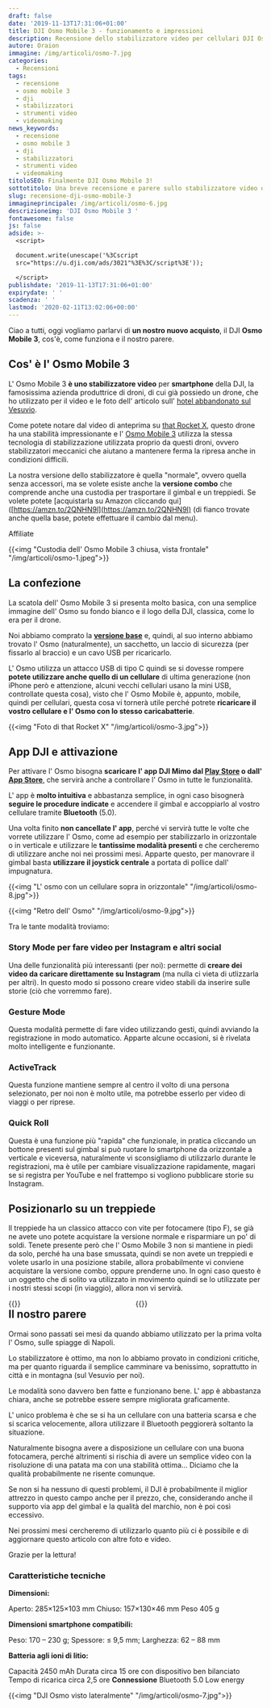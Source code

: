 ```yaml
---
draft: false
date: '2019-11-13T17:31:06+01:00'
title: DJI Osmo Mobile 3 - funzionamento e impressioni
description: Recensione dello stabilizzatore video per cellulari DJI Osmo Mobile 3
autore: Oraion
immagine: /img/articoli/osmo-7.jpg
categories:
  - Recensioni
tags:
  - recensione
  - osmo mobile 3
  - dji
  - stabilizzatori
  - strumenti video
  - videomaking
news_keywords:
  - recensione
  - osmo mobile 3
  - dji
  - stabilizzatori
  - strumenti video
  - videomaking
titoloSEO: Finalmente DJI Osmo Mobile 3!
sottotitolo: Una breve recensione e parere sullo stabilizzatore video della DJI
slug: recensione-dji-osmo-mobile-3
immagineprincipale: /img/articoli/osmo-6.jpg
descrizioneimg: 'DJI Osmo Mobile 3 '
fontawesome: false
js: false
adside: >-
  <script>

  document.write(unescape('%3Cscript
  src="https://u.dji.com/ads/3021"%3E%3C/script%3E'));

  </script>
publishdate: '2019-11-13T17:31:06+01:00'
expirydate: ' '
scadenza: ' '
lastmod: '2020-02-11T13:02:06+00:00'
---
```

Ciao a tutti, oggi vogliamo parlarvi di **un nostro nuovo acquisto**, il DJI **Osmo Mobile 3**, cos'è, come funziona e il nostro parere.

## Cos' è l' Osmo Mobile 3

L' Osmo Mobile 3 **è uno stabilizzatore video** per **smartphone** della DJI, la famosissima azienda produttrice di droni, di cui già possiedo un drone, che ho utilizzato per il video e le foto dell' articolo sull' [hotel abbandonato sul Vesuvio](/hotel-eremo-vesuvio/).

Come potete notare dal video di anteprima su [that Rocket X](/), questo drone ha una stabilità impressionante e l' [Osmo Mobile 3](https://store.dji.com/product/osmo-mobile-3?clickpid=6910372&clicksid=6087d5910d1e34fd959050d8bb3cadee&from=dap_product&clickaid=nsKzrv1TWyvzsiaJuN0WaRGoIr8gg-Ch&pm=link&vid=83691) utilizza la stessa tecnologia di stabilizzazione utilizzata proprio da questi droni, ovvero stabilizzatori meccanici che aiutano a mantenere ferma la ripresa anche in condizioni difficili.

La nostra versione dello stabilizzatore è quella "normale", ovvero quella senza accessori, ma se volete esiste anche la **versione combo** che comprende anche una custodia per trasportare il gimbal e un treppiedi. Se volete potete [acquistarla su Amazon cliccando qui]([https://amzn.to/2QNHN9l](https://amzn.to/2QNHN9l) (di fianco trovate anche quella base, potete effettuare il cambio dal menu).

Affiliate

{{<img "Custodia dell' Osmo Mobile 3 chiusa, vista frontale" "/img/articoli/osmo-1.jpeg">}}

## **La confezione**

La scatola dell' Osmo Mobile 3 si presenta molto basica, con una semplice immagine dell' Osmo su fondo bianco e il logo della DJI, classica, come lo era per il drone.

Noi abbiamo comprato la **[versione base](https://store.dji.com/product/osmo-mobile-3?clickpid=6910372&clicksid=6087d5910d1e34fd959050d8bb3cadee&from=dap_product&clickaid=nsKzrv1TWyvzsiaJuN0WaRGoIr8gg-Ch&pm=link&vid=83691)** e, quindi, al suo interno abbiamo trovato l' Osmo (naturalmente), un sacchetto, un laccio di sicurezza (per fissarlo al braccio) e un cavo USB per ricaricarlo.

L' Osmo utilizza un attacco USB di tipo C quindi se si dovesse rompere **potete utilizzare anche quello di un cellulare** di ultima generazione (non iPhone però e attenzione, alcuni vecchi cellulari usano la mini USB, controllate questa cosa), visto che l' Osmo Mobile è, appunto, mobile, quindi per cellulari, questa cosa vi tornerà utile perché potrete **ricaricare il vostro cellulare e l' Osmo con lo stesso caricabatterie**.

{{<img "Foto di that Rocket X" "/img/articoli/osmo-3.jpg">}}

## **App DJI e attivazione**

Per attivare l' Osmo bisogna **scaricare l' app DJI Mimo dal [Play Store](https://play.google.com/store/apps/details?id=dji.mimo) o dall' [App Store](https://apps.apple.com/us/app/dji-mimo/id1431720653)**, che servirà anche a controllare l' Osmo in tutte le funzionalità.

L' app è **molto intuitiva** e abbastanza semplice, in ogni caso bisognerà **seguire le procedure indicate** e accendere il gimbal e accoppiarlo al vostro cellulare tramite **Bluetooth** (5.0).

Una volta finito **non cancellate l' app**, perché vi servirà tutte le volte che vorrete utilizzare l' Osmo, come ad esempio per stabilizzarlo in orizzontale o in verticale e utilizzare le **tantissime modalità presenti** e che cercheremo di utilizzare anche noi nei prossimi mesi. Apparte questo, per manovrare il gimbal basta **utilizzare il joystick centrale** a portata di pollice dall' impugnatura.

{{<img "L' osmo con un cellulare sopra in orizzontale" "/img/articoli/osmo-8.jpg">}}

{{<img "Retro dell' Osmo" "/img/articoli/osmo-9.jpg">}}

Tra le tante modalità troviamo:

### Story Mode per fare video per Instagram e altri social

Una delle funzionalità più interessanti (per noi): permette di **creare dei video da caricare direttamente su Instagram** (ma nulla ci vieta di utlizzarla per altri). In questo modo si possono creare video stabili da inserire sulle storie (ciò che vorremmo fare).

### Gesture Mode

Questa modalità permette di fare video utilizzando gesti, quindi avviando la registrazione in modo automatico. Apparte alcune occasioni, si è rivelata molto intelligente e funzionante.

### ActiveTrack

Questa funzione mantiene sempre al centro il volto di una persona selezionato, per noi non è molto utile, ma potrebbe esserlo per video di viaggi o per riprese.

### Quick Roll

Questa è una funzione più "rapida" che funzionale, in pratica cliccando un bottone presenti sul gimbal si può ruotare lo smartphone da orizzontale a verticale e viceversa, naturalmente vi sconsigliamo di utilizzarlo durante le registrazioni, ma è utile per cambiare visualizzazione rapidamente, magari se si registra per YouTube e nel frattempo si vogliono pubblicare storie su Instagram.

## **Posizionarlo su un treppiede**

Il treppiede ha un classico attacco con vite per fotocamere (tipo F), se già ne avete uno potete acquistare la versione normale e risparmiare un po' di soldi. Tenete presente però che l' Osmo Mobile 3 non si mantiene in piedi da solo, perché ha una base smussata, quindi se non avete un treppiedi e volete usarlo in una posizione stabile, allora probabilmente vi conviene acquistare la versione combo, oppure prenderne uno. In ogni caso questo è un oggetto che di solito va utilizzato in movimento quindi se lo utilizzate per i nostri stessi scopi (in viaggio), allora non vi servirà.

<div style="width: 100%"><div style="width: 50%; float: left">{{<img "La base del DJI Osmo Mobile 3 è smussata ai lati" "/img/articoli/osmo-4.jpg">}}</div><div style="width: 50%; float: right">{{<img "L' Osmo Mobile 3 con il treppiedi" "/img/articoli/osmo-5.jpg">}}</div></div>

## Il nostro parere

Ormai sono passati sei mesi da quando abbiamo utilizzato per la prima volta l' Osmo, sulle spiagge di Napoli.

Lo stabilizzatore è ottimo, ma non lo abbiamo provato in condizioni critiche, ma per quanto riguarda il semplice camminare va benissimo, soprattutto in città e in montagna (sul Vesuvio per noi).

Le modalità sono davvero ben fatte e funzionano bene. L' app è abbastanza chiara, anche se potrebbe essere sempre migliorata graficamente.

L' unico problema è che se si ha un cellulare con una batteria scarsa e che si scarica velocemente, allora utilizzare il Bluetooth peggiorerà soltanto la situazione.

Naturalmente bisogna avere a disposizione un cellulare con una buona fotocamera, perché altrimenti si rischia di avere un semplice video con la risoluzione di una patata ma con una stabilità ottima... Diciamo che la qualità probabilmente ne risente comunque.

Se non si ha nessuno di questi problemi, il DJI è probabilmente il miglior attrezzo in questo campo anche per il prezzo, che, considerando anche il supporto via app del gimbal e la qualità del marchio, non è poi così eccessivo.

Nei prossimi mesi cercheremo di utilizzarlo quanto più ci è possibile e di aggiornare questo articolo con altre foto e video.

Grazie per la lettura!

### **Caratteristiche tecniche**

**Dimensioni:**

Aperto: 285×125×103 mm
Chiuso: 157×130×46 mm
Peso 405 g

**Dimensioni smartphone compatibili:**

Peso: 170 – 230 g;
Spessore: ≤ 9,5 mm;
Larghezza: 62 – 88 mm

**Batteria agli ioni di litio:**

Capacità 2450 mAh
Durata circa 15 ore con dispositivo ben bilanciato
Tempo di ricarica circa 2,5 ore
**Connessione**
Bluetooth 5.0 Low energy

{{<img "DJI Osmo visto lateralmente" "/img/articoli/osmo-7.jpg">}}
